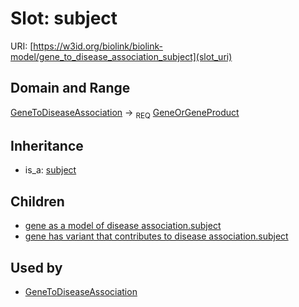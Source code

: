# Slot: subject




URI: [https://w3id.org/biolink/biolink-model/gene_to_disease_association_subject](slot_uri)
## Domain and Range

[GeneToDiseaseAssociation](GeneToDiseaseAssociation.md) ->  <sub>REQ</sub> [GeneOrGeneProduct](GeneOrGeneProduct.md)
## Inheritance

 *  is_a: [subject](subject.md)
## Children

 *  [gene as a model of disease association.subject](gene_as_a_model_of_disease_association_subject.md)
 *  [gene has variant that contributes to disease association.subject](gene_has_variant_that_contributes_to_disease_association_subject.md)
## Used by

 * [GeneToDiseaseAssociation](GeneToDiseaseAssociation.md)
